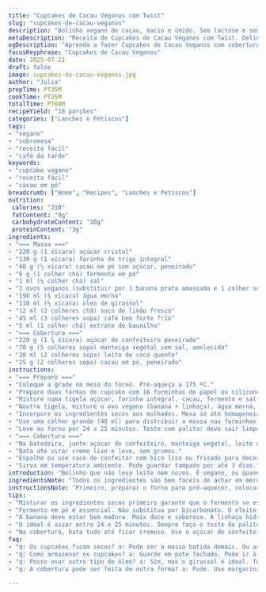 ```yaml
---
title: "Cupcakes de Cacau Veganos com Twist"
slug: "cupcakes-de-cacau-veganos"
description: "Bolinho vegano de cacau, macio e úmido. Sem lactose e sem nozes. Troca o óleo de canola por óleo de girassol e o vinaigre blanc por suco de limão, acrescenta café forte para intensificar o sabor do cacau. Mistura simples, forno médio, cobertura cremosa de cacau com açúcar de confeiteiro, manteiga vegetal e leite de coco quente. Receita reaproveita ingredientes básicos, fácil para qualquer ocasião. 16 cupcakes, ideal para festas, lanches e café da tarde."
metaDescription: "Receita de Cupcakes de Cacau Veganos com Twist. Deliciosos e saudáveis. Ideal para qualquer ocasião."
ogDescription: "Aprenda a fazer Cupcakes de Cacau Veganos com cobertura cremoso. Perfeitos para festas ou um café da tarde."
focusKeyphrase: "Cupcakes de Cacau Veganos"
date: 2025-07-21
draft: false
image: cupcakes-de-cacau-veganos.jpg
author: "Julia"
prepTime: PT35M
cookTime: PT25M
totalTime: PT60M
recipeYield: "16 porções"
categories: ["Lanches e Petiscos"]
tags:
- "vegano"
- "sobremesa"
- "receita fácil"
- "café da tarde"
keywords:
- "cupcake vegano"
- "receita fácil"
- "cacau em pó"
breadcrumb: ["Home", "Recipes", "Lanches e Petiscos"]
nutrition: 
 calories: "210"
 fatContent: "9g"
 carbohydrateContent: "30g"
 proteinContent: "3g"
ingredients:
- "=== Massa ==="
- "220 g (1 xícara) açúcar cristal"
- "130 g (1 xícara) farinha de trigo integral"
- "40 g (⅓ xícara) cacau em pó sem açúcar, peneirado"
- "6 g (1 colher chá) fermento em pó"
- "1 ml (¼ colher chá) sal"
- "2 ovos veganos (substituir por 1 banana prata amassada e 1 colher sopa de linhaça hidratada)"
- "190 ml (¾ xícara) água morna"
- "110 ml (½ xícara) óleo de girassol"
- "12 ml (2 colheres chá) suco de limão fresco"
- "45 ml (3 colheres sopa) café bem forte frio"
- "5 ml (1 colher chá) extrato de baunilha"
- "=== Cobertura ==="
- "220 g (1 ¾ xícara) açúcar de confeiteiro peneirado"
- "70 g (5 colheres sopa) manteiga vegetal sem sal, amolecida"
- "30 ml (2 colheres sopa) leite de coco quente"
- "25 g (2 colheres sopa) cacau em pó, peneirado"
instructions:
- "=== Preparo ==="
- "Coloque a grade no meio do forno. Pré-aqueça a 175 ºC."
- "Prepare duas formas de cupcake com 16 forminhas de papel ou silicone."
- "Misture numa tigela açúcar, farinha integral, cacau, fermento e sal."
- "Noutra tigela, misture o ovo vegano (banana + linhaça), água morna, óleo de girassol, suco de limão, café frio e baunilha. Bata até juntar bem."
- "Incorpore os ingredientes secos aos molhados. Mexa só até homogeneizar, sem bater demais."
- "Use uma colher grande (40 ml) para distribuir a massa nas forminhas, enchendo até 2/3."
- "Leve ao forno por 24 a 25 minutos. Teste com palito: deve sair limpo. Tire do forno e deixe esfriar totalmente sobre grade."
- "=== Cobertura ==="
- "Na batedeira, junte açúcar de confeiteiro, manteiga vegetal, leite de coco quente e cacau peneirado."
- "Bata até virar creme liso e leve, sem grumos."
- "Espalhe ou use saco de confeitar com bico liso ou frisado para decorar os cupcakes frios."
- "Sirva em temperatura ambiente. Pode guardar tampado por até 3 dias."
introduction: "Bolinho que não leva leite nem nozes. É vegano, ou quase – o segredo tá em substituir o ovo pela linhaça e banana, que ajudam a dar liga e umidade. Cacau vai na massa, mas sem exagerar para não deixar amargo. O café? Só um toque, para destacar o gosto do cacau, é simples e comum em casa. Troquei o óleo de canola pelo girassol, porque dá sabor mais neutro, e suco de limão no lugar do vinagre, combina melhor para o vegano. O fermento é o tradicional, né – nada de bicarbonato, que não tem mesmo o mesmo efeito aqui. A cobertura? Ah, manteiga vegetal bate com cacau e leite de coco quente pra ficar cremoso e fácil de espalhar. Pode enrolar, se não tiver saco de confeitar, no bolo gelado também funciona bem. Receita fácil, clara e rápida. Dá bem para fazer na semana, guardar na geladeira, ou bater papo com vizinho enquanto assa no forno. O visual fica daquele jeitinho caseiro, nada de coisa perfeita, mas o gosto compensa. "
ingredientsNote: "Todos os ingredientes são bem fáceis de achar em mercados brasileiros ou lojas especializadas em produtos veganos. Use farinha integral porque traz sabor, textura e um pouco mais de fibras. Cacau em pó deve ser sem açúcar e peneirado para evitar grumos. A banana precisa estar bem madura e amassada para dar sabor doce sem açúcar extra e ajudar a dar liga. Linhaça hidratada (uma colher de sopa de linhaça para três de água, deixa hidratar uns 10 minutos, vira uma gelatina) substitui ovos perfeitamente em receitas de bolos. Óleo de girassol é mais comum e mais barato que azeite no Brasil, bem neutro. O suco de limão traz a acidez que ativa o fermento, substituindo vinagre z Azul na receita original. O café forte é o diferencial aqui, melhora o sabor do cacau sem ficar amargo. Para o glacê, manteiga vegetal pode ser feita de óleo de palma ou soja, e o leite de coco incrementa de leve tirando o gosto de gordura pura. Use açúcar de confeiteiro peneirado para que a cobertura fique lisinha, sem pedaços."
instructionsNote: "Primeiro, preparar o forno para pré-aquecer, colocar grade central para que o calor se espalhe por igual. Aproveite para preparar as formas com forminhas - silicone ou papel - que vão facilitar muito na hora de desenformar e servir. Misturar tudo seco num recipiente. Separar o que é molhado. Juntar molhado no seco, mexer só até ligar. Não bater demais para não deixar a massa pesada. Distribuir a porção com colher ou scoop que tenha medida para cupcakes uniformes. Assar entre 24 e 25 minutos. Fazer teste do palito para garantir ponto certo: bolo não pode ficar cru nem muito seco. Depois, deixar esfriar sobre grade para não formarem umidade embaixo, que deixa encharcado. No glacê, bater tudo até ficar cremoso. Cobrir o bolo só após esfriar para glacê não derreter. Use espátula para espalhar ou saco de confeitar para desenhos mais bonitos. Cobertura é rica, meio firme, portanto cuidado na hora de colocar para não esmagar o cupcake. Guardar em pote fechado, pode ir à geladeira. Sentido? Tudo simples, ajustado para opção saudável e vegana, com detalhes para subtilezas de sabor e textura."
tips:
- "Misturar os ingredientes secos primeiro garante que o fermento se espalhe bem. Feito isso, junte os molhados com cuidado. Não bata demais! A massa deve ser leve. Cuidado com a temperatura da água. Água morna ajuda na mistura. Não quente. Quente estraga a linhaça."
- "Fermento em pó é essencial. Não substitua por bicarbonato. O efeito é diferente. O café deve ser forte. Melhora o sabor do cacau. Não se preocupe! O gosto não fica de café. Ajuda a realçar."
- "A banana deve estar bem madura. Mais doce e saborosa. A linhaça hidratada substitui o ovo. Use uma colher de sopa de linhaça para três de água. Hidrata por 10 minutos. Fica com consistência gelatinosa. Funciona bem."
- "O ideal é assar entre 24 e 25 minutos. Sempre faça o teste do palito. O ponto é importante. Palito deve sair limpo. Deixe esfriar em uma grade. Evita umidade e encharcar o fundo dos cupcakes."
- "Na cobertura, bata tudo até ficar cremoso. Use o açúcar de confeiteiro peneirado. Isso evita grumos. Espalhe com cuidado. Saco de confeitar é ótimo, mas sem, use espátula. Decorar ajuda a deixar bonito."
faq:
- "q: Os cupcakes ficam secos? a: Pode ser a massa batida demais. Ou assar por muito tempo. Sempre use o palito para checar. Você pode adicionar mais água morna às vezes."
- "q: Como armazenar os cupcakes? a: Guarde em pote fechado. Pode ir à geladeira. Mas não fica na umidade. Até três dias se mantém bem. Caso contrário, pode secar."
- "q: Posso usar outro tipo de óleo? a: Sim, mas o girassol é ideal. Tem sabor neutro. Não muda o gosto dos cupcakes. Óleo de coco também pode ser usado."
- "q: A cobertura pode ser feita de outra forma? a: Pode. Use margarina vegana. Ou crie um glacê com chocolate derretido. Fica delicioso. Apenas ajuste a quantidade."

---
```

